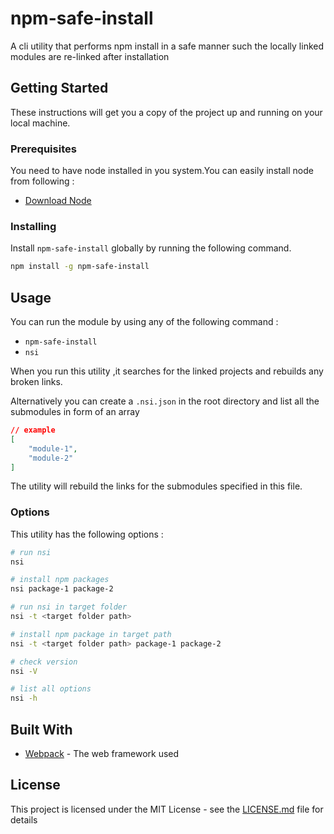 # npm-safe-install

A cli utility that performs npm install in a safe manner such the locally linked modules are re-linked after installation

## Getting Started

These instructions will get you a copy of the project up and running on your local machine.

### Prerequisites

You need to have node installed in you system.You can easily install node from following :
* [Download Node](https://nodejs.org/en/download/)

### Installing

Install `npm-safe-install` globally by running the following command.

```bash
npm install -g npm-safe-install
```

## Usage
You can run the module by using any of the following command : 
* `npm-safe-install`
* `nsi`

When you run this utility ,it searches for the linked projects and rebuilds any broken links.

Alternatively you can create a `.nsi.json` in the root directory and list all the submodules in form of an array 

```json
// example
[
    "module-1",
    "module-2"
]
```
The utility will rebuild the links for the submodules specified in this file.

### Options 
This utility has the following options :

```bash
# run nsi
nsi

# install npm packages
nsi package-1 package-2

# run nsi in target folder
nsi -t <target folder path>

# install npm package in target path
nsi -t <target folder path> package-1 package-2

# check version
nsi -V

# list all options
nsi -h 
```
## Built With

* [Webpack](http://www.dropwizard.io/1.0.2/docs/) - The web framework used

## License

This project is licensed under the MIT License - see the [LICENSE.md](LICENSE.md) file for details
